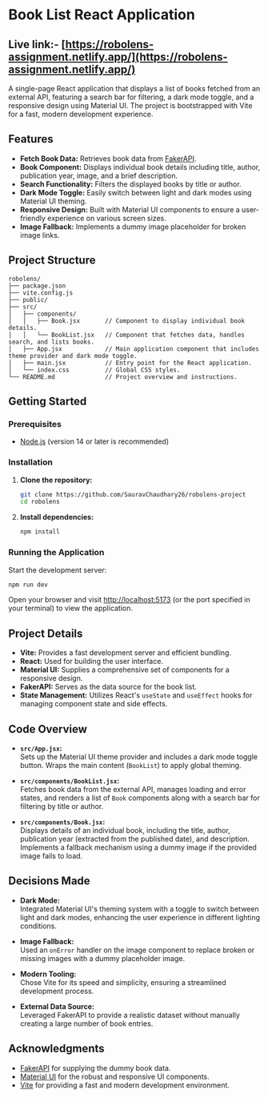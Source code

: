 # Book List React Application

## Live link:- [https://robolens-assignment.netlify.app/](https://robolens-assignment.netlify.app/)

A single-page React application that displays a list of books fetched from an external API, featuring a search bar for filtering, a dark mode toggle, and a responsive design using Material UI. The project is bootstrapped with Vite for a fast, modern development experience.

## Features

-  **Fetch Book Data:** Retrieves book data from [FakerAPI](https://fakerapi.it/api/v2/books?_quantity=40).
-  **Book Component:** Displays individual book details including title, author, publication year, image, and a brief description.
-  **Search Functionality:** Filters the displayed books by title or author.
-  **Dark Mode Toggle:** Easily switch between light and dark modes using Material UI theming.
-  **Responsive Design:** Built with Material UI components to ensure a user-friendly experience on various screen sizes.
-  **Image Fallback:** Implements a dummy image placeholder for broken image links.

## Project Structure

```
robolens/
├── package.json
├── vite.config.js
├── public/
├── src/
│   ├── components/
│   │   ├── Book.jsx       // Component to display individual book details.
│   │   └── BookList.jsx   // Component that fetches data, handles search, and lists books.
│   ├── App.jsx            // Main application component that includes theme provider and dark mode toggle.
│   ├── main.jsx           // Entry point for the React application.
│   └── index.css          // Global CSS styles.
└── README.md              // Project overview and instructions.
```

## Getting Started

### Prerequisites

-  [Node.js](https://nodejs.org/) (version 14 or later is recommended)

### Installation

1. **Clone the repository:**

   ```bash
   git clone https://github.com/SauravChaudhary26/robolens-project
   cd robolens
   ```

2. **Install dependencies:**

   ```bash
   npm install
   ```

### Running the Application

Start the development server:

```bash
npm run dev
```

Open your browser and visit [http://localhost:5173](http://localhost:5173) (or the port specified in your terminal) to view the application.

## Project Details

-  **Vite:** Provides a fast development server and efficient bundling.
-  **React:** Used for building the user interface.
-  **Material UI:** Supplies a comprehensive set of components for a responsive design.
-  **FakerAPI:** Serves as the data source for the book list.
-  **State Management:** Utilizes React's `useState` and `useEffect` hooks for managing component state and side effects.

## Code Overview

-  **`src/App.jsx`:**  
   Sets up the Material UI theme provider and includes a dark mode toggle button. Wraps the main content (`BookList`) to apply global theming.

-  **`src/components/BookList.jsx`:**  
   Fetches book data from the external API, manages loading and error states, and renders a list of `Book` components along with a search bar for filtering by title or author.

-  **`src/components/Book.jsx`:**  
   Displays details of an individual book, including the title, author, publication year (extracted from the published date), and description. Implements a fallback mechanism using a dummy image if the provided image fails to load.

## Decisions Made

-  **Dark Mode:**  
   Integrated Material UI's theming system with a toggle to switch between light and dark modes, enhancing the user experience in different lighting conditions.

-  **Image Fallback:**  
   Used an `onError` handler on the image component to replace broken or missing images with a dummy placeholder image.

-  **Modern Tooling:**  
   Chose Vite for its speed and simplicity, ensuring a streamlined development process.

-  **External Data Source:**  
   Leveraged FakerAPI to provide a realistic dataset without manually creating a large number of book entries.

## Acknowledgments

-  [FakerAPI](https://fakerapi.it/) for supplying the dummy book data.
-  [Material UI](https://mui.com/) for the robust and responsive UI components.
-  [Vite](https://vitejs.dev/) for providing a fast and modern development environment.

```

```
